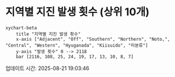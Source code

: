 # 지역별 지진 발생 횟수 (상위 10개)

```mermaid
xychart-beta
    title "지역별 지진 발생 횟수"
    x-axis ["Adjacent", "Off", "Southern", "Northern", "Noto,", "Central", "Western", "Hyuganada", "Kiisuido", "미분류"]
    y-axis "발생 횟수" 0 --> 2118
    bar [2116, 108, 25, 24, 19, 17, 13, 10, 8, 7]
```

업데이트 시간: 2025-08-21 19:03:46
